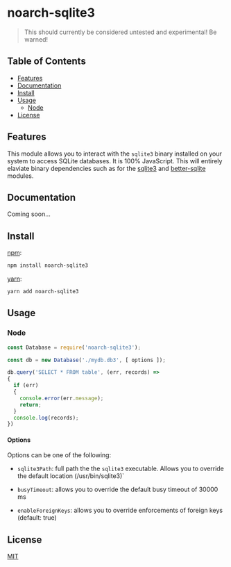 # noarch-sqlite3

> This should currently be considered untested and experimental! Be warned!

## Table of Contents

* [Features](#features)
* [Documentation](#documentation)
* [Install](#install)
* [Usage](#usage)
  * [Node](#node)
* [License](#license)


## Features

This module allows you to interact with the `sqlite3` binary installed on your system to access SQLite databases. It is 100% JavaScript. This will entirely elaviate binary dependencies such as for the [sqlite3](https://www.npmjs.com/) and [better-sqlite](https://www.npmjs.com/package/better-sqlite3) modules.


## Documentation

Coming soon...


## Install

[npm][]:

```sh
npm install noarch-sqlite3
```

[yarn][]:

```sh
yarn add noarch-sqlite3
```


## Usage

### Node

```js
const Database = require('noarch-sqlite3');

const db = new Database('./mydb.db3', [ options ]);

db.query('SELECT * FROM table', (err, records) =>
{
  if (err)
  {
    console.error(err.message);
    return;
  }
  console.log(records);
})
```

#### Options

Options can be one of the following:

* `sqlite3Path`: full path the the `sqlite3` executable. Allows you to override the default location (/usr/bin/sqlite3)`

* `busyTimeout`: allows you to override the default busy timeout of 30000 ms

* `enableForeignKeys`: allows you to override enforcements of foreign keys (default: true)

## License

[MIT](LICENSE)


##

[npm]: https://www.npmjs.com/

[yarn]: https://yarnpkg.com/
